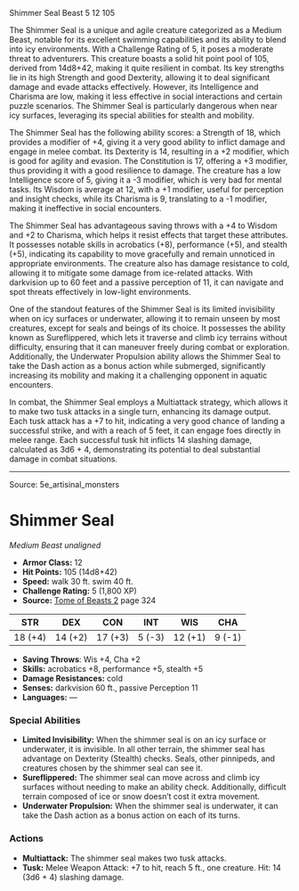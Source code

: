 <MonsterName/>Shimmer Seal</MonsterName>
<CreatureType/>Beast</CreatureType>
<CR/>5</CR>
<AC/>12</AC>
<HP/>105</HP>
<summary>The Shimmer Seal is a unique and agile creature categorized as a Medium Beast, notable for its excellent swimming capabilities and its ability to blend into icy environments. With a Challenge Rating of 5, it poses a moderate threat to adventurers. This creature boasts a solid hit point pool of 105, derived from 14d8+42, making it quite resilient in combat. Its key strengths lie in its high Strength and good Dexterity, allowing it to deal significant damage and evade attacks effectively. However, its Intelligence and Charisma are low, making it less effective in social interactions and certain puzzle scenarios. The Shimmer Seal is particularly dangerous when near icy surfaces, leveraging its special abilities for stealth and mobility.</summary>

<detail>

The Shimmer Seal has the following ability scores: a Strength of 18, which provides a modifier of +4, giving it a very good ability to inflict damage and engage in melee combat. Its Dexterity is 14, resulting in a +2 modifier, which is good for agility and evasion. The Constitution is 17, offering a +3 modifier, thus providing it with a good resilience to damage. The creature has a low Intelligence score of 5, giving it a -3 modifier, which is very bad for mental tasks. Its Wisdom is average at 12, with a +1 modifier, useful for perception and insight checks, while its Charisma is 9, translating to a -1 modifier, making it ineffective in social encounters.

The Shimmer Seal has advantageous saving throws with a +4 to Wisdom and +2 to Charisma, which helps it resist effects that target these attributes. It possesses notable skills in acrobatics (+8), performance (+5), and stealth (+5), indicating its capability to move gracefully and remain unnoticed in appropriate environments. The creature also has damage resistance to cold, allowing it to mitigate some damage from ice-related attacks. With darkvision up to 60 feet and a passive perception of 11, it can navigate and spot threats effectively in low-light environments.

One of the standout features of the Shimmer Seal is its limited invisibility when on icy surfaces or underwater, allowing it to remain unseen by most creatures, except for seals and beings of its choice. It possesses the ability known as Sureflippered, which lets it traverse and climb icy terrains without difficulty, ensuring that it can maneuver freely during combat or exploration. Additionally, the Underwater Propulsion ability allows the Shimmer Seal to take the Dash action as a bonus action while submerged, significantly increasing its mobility and making it a challenging opponent in aquatic encounters.

In combat, the Shimmer Seal employs a Multiattack strategy, which allows it to make two tusk attacks in a single turn, enhancing its damage output. Each tusk attack has a +7 to hit, indicating a very good chance of landing a successful strike, and with a reach of 5 feet, it can engage foes directly in melee range. Each successful tusk hit inflicts 14 slashing damage, calculated as 3d6 + 4, demonstrating its potential to deal substantial damage in combat situations.</detail>



---

Source: 5e_artisinal_monsters

# Shimmer Seal

*Medium* *Beast* *unaligned*

- **Armor Class:** 12
- **Hit Points:** 105 (14d8+42)
- **Speed:** walk 30 ft. swim 40 ft.
- **Challenge Rating:** 5 (1,800 XP)
- **Source:** [Tome of Beasts 2](https://koboldpress.com/kpstore/product/tome-of-beasts-2-for-5th-edition) page 324

| STR | DEX | CON | INT | WIS | CHA |
| --- | --- | --- | --- | --- | --- |
| 18 (+4) | 14 (+2) | 17 (+3) | 5 (-3) | 12 (+1) | 9 (-1) |

- **Saving Throws**: Wis +4, Cha +2
- **Skills:** acrobatics +8, performance +5, stealth +5
- **Damage Resistances:** cold
- **Senses:** darkvision 60 ft., passive Perception 11
- **Languages:** —

### Special Abilities

- **Limited Invisibility:** When the shimmer seal is on an icy surface or underwater, it is invisible. In all other terrain, the shimmer seal has advantage on Dexterity (Stealth) checks. Seals, other pinnipeds, and creatures chosen by the shimmer seal can see it.
- **Sureflippered:** The shimmer seal can move across and climb icy surfaces without needing to make an ability check. Additionally, difficult terrain composed of ice or snow doesn’t cost it extra movement.
- **Underwater Propulsion:** When the shimmer seal is underwater, it can take the Dash action as a bonus action on each of its turns.

### Actions

- **Multiattack:** The shimmer seal makes two tusk attacks.
- **Tusk:** Melee Weapon Attack: +7 to hit, reach 5 ft., one creature. Hit: 14 (3d6 + 4) slashing damage.




